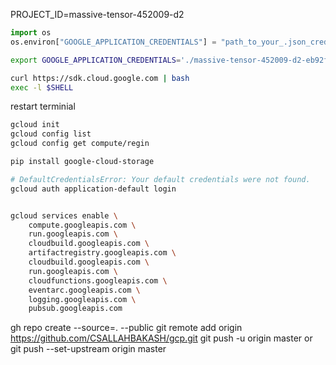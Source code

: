 
PROJECT_ID=massive-tensor-452009-d2



```python
import os
os.environ["GOOGLE_APPLICATION_CREDENTIALS"] = "path_to_your_.json_credential_file"
```

```bash
export GOOGLE_APPLICATION_CREDENTIALS='./massive-tensor-452009-d2-eb92f07f6b7d.json'
```

```bash
curl https://sdk.cloud.google.com | bash
exec -l $SHELL
```

restart terminial

```bash
gcloud init
gcloud config list
gcloud config get compute/regin
```

```bash
pip install google-cloud-storage

```

```bash
# DefaultCredentialsError: Your default credentials were not found.
gcloud auth application-default login
```

```bash

gcloud services enable \
    compute.googleapis.com \
    run.googleapis.com \
    cloudbuild.googleapis.com \
    artifactregistry.googleapis.com \
    cloudbuild.googleapis.com \
    run.googleapis.com \
    cloudfunctions.googleapis.com \
    eventarc.googleapis.com \
    logging.googleapis.com \
    pubsub.googleapis.com

```



gh repo create --source=. --public
git remote add origin https://github.com/CSALLAHBAKASH/gcp.git
git push -u origin master or git push --set-upstream origin master






